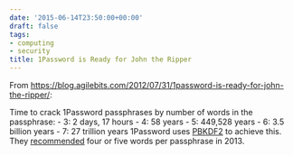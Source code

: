```yaml
---
date: '2015-06-14T23:50:00+00:00'
draft: false
tags:
- computing
- security
title: 1Password is Ready for John the Ripper
---
```


From https://blog.agilebits.com/2012/07/31/1password-is-ready-for-john-the-ripper/:

Time to crack 1Password passphrases by number of words in the passphrase: \- 3: 2 days, 17 hours \- 4: 58 years \- 5: 449,528 years \- 6: 3.5 billion years \- 7: 27 trillion years 1Password uses [PBKDF2](https://en.wikipedia.org/wiki/PBKDF2) to achieve this. They [recommended](https://blog.agilebits.com/2011/06/21/toward-better-master-passwords/) four or five words per passphrase in 2013.
